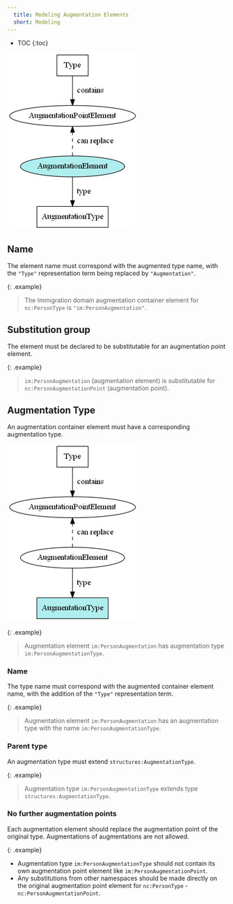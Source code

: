```yaml
---
  title: Modeling Augmentation Elements
  short: Modeling
---
```


- TOC
{:toc}

![Augmentation container element](../images/aug-elt-container.png)

## Name

The element name must correspond with the augmented type name, with the `"Type"` representation term being replaced by `"Augmentation"`.

{: .example}
> The Immigration domain augmentation container element for `nc:PersonType` is `"im:PersonAugmentation"`.

## Substitution group

The element must be declared to be substitutable for an augmentation point element.

{: .example}
> `im:PersonAugmentation` (augmentation element) is substitutable for `nc:PersonAugmentationPoint` (augmentation point).

## Augmentation Type

An augmentation container element must have a corresponding augmentation type.

![Augmentation container type](../images/aug-type-container.png)

{: .example}
> Augmentation element `im:PersonAugmentation` has augmentation type `im:PersonAugmentationType`.

### Name

The type name must correspond with the augmented container element name, with the addition of the `"Type"` representation term.

{: .example}
> Augmentation element `im:PersonAugmentation` has an augmentation type with the name `im:PersonAugmentationType`.

### Parent type

An augmentation type must extend `structures:AugmentationType`.

{: .example}
> Augmentation type `im:PersonAugmentationType` extends type `structures:AugmentationType`.

### No further augmentation points

Each augmentation element should replace the augmentation point of the original type.  Augmentations of augmentations are not allowed.

{: .example}
- Augmentation type `im:PersonAugmentationType` should not contain its own augmentation point element like `im:PersonAugmentationPoint`.
- Any substitutions from other namespaces should be made directly on the original augmentation point element for `nc:PersonType` - `nc:PersonAugmentationPoint`.

